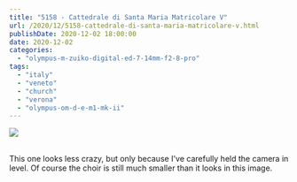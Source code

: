 ```yaml
---
title: "5158 - Cattedrale di Santa Maria Matricolare V"
url: /2020/12/5158-cattedrale-di-santa-maria-matricolare-v.html
publishDate: 2020-12-02 18:00:00
date: 2020-12-02
categories: 
  - "olympus-m-zuiko-digital-ed-7-14mm-f2-8-pro"
tags: 
  - "italy"
  - "veneto"
  - "church"
  - "verona"
  - "olympus-om-d-e-m1-mk-ii"
---
```

<div class="container">
<div class="center"><a target="_blank" href="https://d25zfm9zpd7gm5.cloudfront.net/1200x1200/2018/20180911_163631_lr.jpg"><img class="webfeedsFeaturedVisual" src="https://d25zfm9zpd7gm5.cloudfront.net/0600x0600/2018/20180911_163631_lr.jpg" /></a></div>
</div>
<br />

This one looks less crazy, but only because I've carefully held the
camera in level. Of course the choir is still much smaller than it
looks in this image.